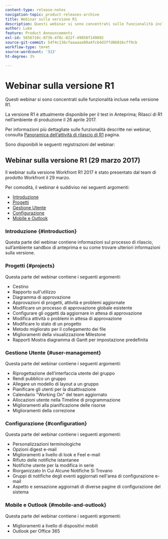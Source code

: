 ```yaml
---
content-type: release-notes
navigation-topic: product-releases-archive
title: Webinar sulla versione R1
description: Questi webinar si sono concentrati sulle funzionalità incluse nella versione R1.
author: Luke
feature: Product Announcements
exl-id: 5656710c-873b-4f8c-822f-49858f149892
source-git-commit: 54f4c136cfaaaaaa90a4fc64d3ffd06816cff9cb
workflow-type: tm+mt
source-wordcount: '313'
ht-degree: 3%

---
```


# Webinar sulla versione R1

Questi webinar si sono concentrati sulle funzionalità incluse nella versione R1. 

La versione R1 è attualmente disponibile per il test in Anteprima; Rilasci di R1 nell’ambiente di produzione il 26 aprile 2017.

Per informazioni più dettagliate sulle funzionalità descritte nei webinar, consulta [Panoramica dell’attività di rilascio di R1](../../../../product-announcements/product-releases/quarterly-release-archive/r1-release-activity/r1-release-activity-overview.md) pagina.

Sono disponibili le seguenti registrazioni del webinar:

## Webinar sulla versione R1 (29 marzo 2017)

Il webinar sulla versione Workfront R1 2017 è stato presentato dal team di prodotto Workfront il 29 marzo.  

Per comodità, il webinar è suddiviso nei seguenti argomenti:

* [Introduzione](#introduction)
* [Progetti](#projects)
* [Gestione Utente](#user-management)
* [Configurazione](#configuration)
* [Mobile e Outlook](#mobile-and-outlook)

### Introduzione {#introduction}

Questa parte del webinar contiene informazioni sul processo di rilascio, sull’ambiente sandbox di anteprima e su come trovare ulteriori informazioni sulla versione.

### Progetti {#projects}

Questa parte del webinar contiene i seguenti argomenti:

* Cestino
* Rapporto sull&#39;utilizzo
* Diagramma di approvazione
* Approvazioni di progetti, attività e problemi aggiornate
* Modificare un processo di approvazione globale esistente
* Configurare gli oggetti da aggiornare in attesa di approvazione
* Modifica attività o problemi in attesa di approvazione
* Modificare lo stato di un progetto
* Metodo migliorato per il collegamento dei file
* Miglioramenti della visualizzazione Milestone
* Rapporti Mostra diagramma di Gantt per impostazione predefinita

### Gestione Utente {#user-management}

Questa parte del webinar contiene i seguenti argomenti:

* Riprogettazione dell’interfaccia utente del gruppo
* Rendi pubblico un gruppo
* Allegare un modello di layout a un gruppo
* Pianificare gli utenti per la disattivazione
* Calendario &quot;Working On&quot; del team aggiornato
* Allocazioni utente nella Timeline di programmazione
* Miglioramenti alla pianificazione delle risorse
* Miglioramenti della correzione

### Configurazione {#configuration}

Questa parte del webinar contiene i seguenti argomenti:

* Personalizzazioni terminologiche
* Opzioni digest e-mail
* Miglioramenti a livello di look e Feel e-mail
* Rifiuto delle notifiche istantanee
* Notifiche utente per la modifica in serie
* Riorganizzato In Cui Alcune Notifiche Si Trovano
* Gruppi di notifiche degli eventi aggiornati nell&#39;area di configurazione e-mail
* Aspetto e sensazione aggiornati di diverse pagine di configurazione del sistema

### Mobile e Outlook {#mobile-and-outlook}

Questa parte del webinar contiene i seguenti argomenti:

* Miglioramenti a livello di dispositivi mobili
* Outlook per Office 365
